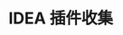 # IDEA 插件收集

<IdeaPlugins/>

<script setup lang="ts">
    import IdeaPlugins from "./components/idea-plugins.vue";
</script>
